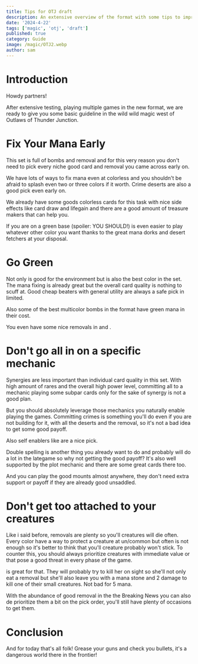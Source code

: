 ```yaml
---
title: Tips for OTJ draft
description: An extensive overview of the format with some tips to improve your draft.
date: '2024-4-22'
tags: ['magic', 'otj', 'draft']
published: true
category: Guide
image: /magic/OTJ2.webp
author: sam
---
```


<script>
  import CardName from '$lib/components/cardName.svelte'
  import CardImage from '$lib/components/cardImage.svelte'
</script>

# Introduction

Howdy partners!

After extensive testing, playing multiple games in the new format, we are ready to give you some basic guideline in the wild wild magic west of Outlaws of Thunder Junction.

# Fix Your Mana Early

This set is full of bombs and removal and for this very reason you don't need to pick every niche good card and removal you came across early on.

We have lots of ways to fix mana even at colorless and you shouldn't be afraid to splash even two or three colors if it worth. Crime deserts are also a good pick even early on.

<div class="flex justify-between w-full">
  <CardImage cardName="Bandit's Haul" />
  <CardImage cardName="Oasis Gardener" />
</div>

We already have some goods colorless cards for this task with nice side effects like card draw and lifegain and there are a good amount of treasure makers that can help you.

If you are on a green base (spoiler: YOU SHOULD!) is even easier to play whatever other color you want thanks to the great mana dorks and desert fetchers at your disposal.

<div class="flex justify-between w-full">
  <CardImage cardName="Hardbristle Bandit" />
  <CardImage cardName="Outcaster Greenblade" />
  <CardImage cardName="Spinewoods Armadillo" />  
</div>

# Go Green

Not only is good for the environment but is also the best color in the set.
The mana fixing is already great but the overall card quality is nothing to scuff at.
Good cheap beaters with general utility are always a safe pick in limited.

<div class="flex justify-between w-full">
  <CardImage cardName="Freestrider Lookout" />
  <CardImage cardName="Aloe Alchemist" />
  <CardImage cardName="Colossal Rattlewurm" />  
</div>

Also some of the best multicolor bombs in the format have green mana in their cost.

<div class="flex justify-between w-full">
  <CardImage cardName="Bonny Pall, Clearcutter" />
  <CardImage cardName="Roxanne, Starfall Savant" />
  <CardImage cardName="Oko, Thief of Crowns" />  
</div>

You even have some nice removals in <CardName cardName="Savage Smash"/> and <CardName cardName="Throw from the Saddle" />.

# Don't go all in on a specific mechanic

Synergies are less important than individual card quality in this set. With high amount of rares and the overall high power level, committing all to a mechanic playing some subpar cards only for the sake of synergy is not a good plan.

But you should absolutely leverage those mechanics you naturally enable playing the games.
Committing crimes is something you'll do even if you are not building for it, with all the deserts and the removal, so it's not a bad idea to get some good payoff.

<div class="flex justify-between w-full">
  <CardImage cardName="Intimidation Campaign" />
  <CardImage cardName="Magda, the Hoardmaster" />
  <CardImage cardName="Marauding Sphinx" />  
</div>

Also self enablers like <CardName cardName="Blood Hustler" /> are a nice pick.

Double spelling is another thing you already want to do and probably will do a lot in the lategame so why not getting the good payoff? It's also well supported by the plot mechanic and there are some great cards there too.

<div class="flex justify-between w-full">
  <CardImage cardName="Kraum, Violent Cacophony" />
  <CardImage cardName="Loan Shark" />
  <CardImage cardName="Dust Animus" />  
</div>

And you can play the good mounts almost anywhere, they don't need extra support or payoff if they are already good unsaddled.

<div class="flex justify-between w-full">
  <CardImage cardName="The Gitrog, Ravenous Ride" />
  <CardImage cardName="Seraphic Steed" />
  <CardImage cardName="Calamity, Galloping Inferno" />  
</div>

# Don't get too attached to your creatures

Like i said before, removals are plenty so you'll creatures will die often. Every color have a way to protect a creature at un/common but often is not enough so it's better to think that you'll creature probably won't stick.
To counter this, you should always prioritize creatures with immediate value or that pose a good threat in every phase of the game.

<CardName cardName="Roxanne, Starfall Savant"/> is great for that. They will probably try to kill her on sight so she'll not only eat a removal but she'll also leave you with a mana stone and 2 damage to kill one of their small creatures. Not bad for 5 mana.


<div class="flex justify-between w-full">
  <CardImage cardName="Irascible Wolverine" />
  <CardImage cardName="Outlaw Stitcher" />
</div>


<div class="flex justify-between w-full">
  <CardImage cardName="Shepherd of the Clouds" />
  <CardImage cardName="Spinewoods Paladin" />
</div>

With the abundance of good removal in the the Breaking News you can also de prioritize them a bit on the pick order, you'll still have plenty of occasions to get them.

# Conclusion

And for today that's all folk! Grease your guns and check you bullets, it's a dangerous world there in the frontier!